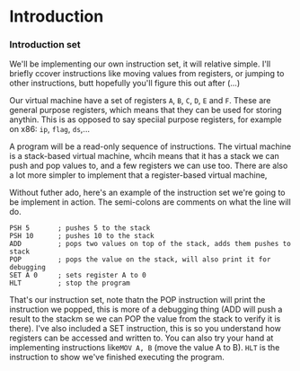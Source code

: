 # Introduction 

### Introduction set 

We'll be implementing our own instruction set, it will relative simple. I'll briefly ccover instructions like moving values from registers, or jumping to other instructions, butt hopefully you'll figure this out after (...)

Our virtual machine have a set of registers `A`, `B`, `C`, `D`, `E` and `F`. These are general purpose registers, which means that they can be used for storing anythin. This is as opposed to say speciial purpose registers, for example on x86: `ip`, `flag`, `ds`,...

A program will be a read-only sequence of instructions. The virtual machine is a stack-based virtual machine, whcih means that it has a stack we can push and pop values to, and a few registers we can use too. There are also a lot more simpler to implement that a register-based virtual machine,

Without futher ado, here's an example of the instruction set we're going to be implement in action. The semi-colons are comments on what the line will do. 

```assembly
PSH 5       ; pushes 5 to the stack
PSH 10      ; pushes 10 to the stack
ADD         ; pops two values on top of the stack, adds them pushes to stack
POP         ; pops the value on the stack, will also print it for debugging
SET A 0     ; sets register A to 0
HLT         ; stop the program

```

That's our instruction set, note thatn the POP instruction will print the instruction we popped, this is more of a debugging thing (ADD will push a result to the stackm se we can POP the value from the stack to verify it is there).
I've also included a SET instruction, this is so you understand how registers can be accessed and written to. You can also try your hand at implementing instructions like`MOV A, B` (move the value A to B). `HLT` is the instruction to show we've finished executing the program. 


